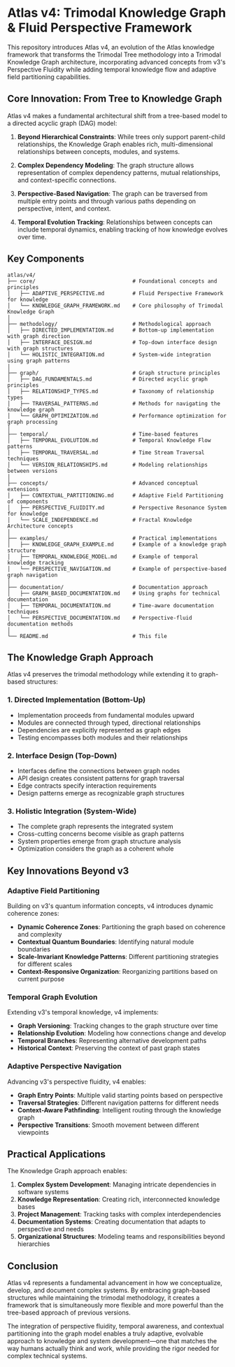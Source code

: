 # Atlas v4: Trimodal Knowledge Graph & Fluid Perspective Framework

This repository introduces Atlas v4, an evolution of the Atlas knowledge framework that transforms the Trimodal Tree methodology into a Trimodal Knowledge Graph architecture, incorporating advanced concepts from v3's Perspective Fluidity while adding temporal knowledge flow and adaptive field partitioning capabilities.

## Core Innovation: From Tree to Knowledge Graph

Atlas v4 makes a fundamental architectural shift from a tree-based model to a directed acyclic graph (DAG) model:

1. **Beyond Hierarchical Constraints**: While trees only support parent-child relationships, the Knowledge Graph enables rich, multi-dimensional relationships between concepts, modules, and systems.

2. **Complex Dependency Modeling**: The graph structure allows representation of complex dependency patterns, mutual relationships, and context-specific connections.

3. **Perspective-Based Navigation**: The graph can be traversed from multiple entry points and through various paths depending on perspective, intent, and context.

4. **Temporal Evolution Tracking**: Relationships between concepts can include temporal dynamics, enabling tracking of how knowledge evolves over time.

## Key Components

```
atlas/v4/
├── core/                               # Foundational concepts and principles
│   ├── ADAPTIVE_PERSPECTIVE.md         # Fluid Perspective Framework for knowledge
│   └── KNOWLEDGE_GRAPH_FRAMEWORK.md    # Core philosophy of Trimodal Knowledge Graph
│
├── methodology/                        # Methodological approach
│   ├── DIRECTED_IMPLEMENTATION.md      # Bottom-up implementation with graph direction
│   ├── INTERFACE_DESIGN.md             # Top-down interface design with graph structures
│   └── HOLISTIC_INTEGRATION.md         # System-wide integration using graph patterns
│
├── graph/                              # Graph structure principles
│   ├── DAG_FUNDAMENTALS.md             # Directed acyclic graph principles
│   ├── RELATIONSHIP_TYPES.md           # Taxonomy of relationship types
│   ├── TRAVERSAL_PATTERNS.md           # Methods for navigating the knowledge graph
│   └── GRAPH_OPTIMIZATION.md           # Performance optimization for graph processing
│
├── temporal/                           # Time-based features
│   ├── TEMPORAL_EVOLUTION.md           # Temporal Knowledge Flow patterns
│   ├── TEMPORAL_TRAVERSAL.md           # Time Stream Traversal techniques
│   └── VERSION_RELATIONSHIPS.md        # Modeling relationships between versions
│
├── concepts/                           # Advanced conceptual extensions
│   ├── CONTEXTUAL_PARTITIONING.md      # Adaptive Field Partitioning of components
│   ├── PERSPECTIVE_FLUIDITY.md         # Perspective Resonance System for knowledge
│   └── SCALE_INDEPENDENCE.md           # Fractal Knowledge Architecture concepts
│
├── examples/                           # Practical implementations
│   ├── KNOWLEDGE_GRAPH_EXAMPLE.md      # Example of a knowledge graph structure
│   ├── TEMPORAL_KNOWLEDGE_MODEL.md     # Example of temporal knowledge tracking
│   └── PERSPECTIVE_NAVIGATION.md       # Example of perspective-based graph navigation
│
├── documentation/                      # Documentation approach
│   ├── GRAPH_BASED_DOCUMENTATION.md    # Using graphs for technical documentation
│   ├── TEMPORAL_DOCUMENTATION.md       # Time-aware documentation techniques
│   └── PERSPECTIVE_DOCUMENTATION.md    # Perspective-fluid documentation methods
│
└── README.md                           # This file
```

## The Knowledge Graph Approach

Atlas v4 preserves the trimodal methodology while extending it to graph-based structures:

### 1. Directed Implementation (Bottom-Up)

- Implementation proceeds from fundamental modules upward
- Modules are connected through typed, directional relationships
- Dependencies are explicitly represented as graph edges
- Testing encompasses both modules and their relationships

### 2. Interface Design (Top-Down)

- Interfaces define the connections between graph nodes
- API design creates consistent patterns for graph traversal
- Edge contracts specify interaction requirements
- Design patterns emerge as recognizable graph structures

### 3. Holistic Integration (System-Wide)

- The complete graph represents the integrated system
- Cross-cutting concerns become visible as graph patterns
- System properties emerge from graph structure analysis
- Optimization considers the graph as a coherent whole

## Key Innovations Beyond v3

### Adaptive Field Partitioning

Building on v3's quantum information concepts, v4 introduces dynamic coherence zones:

- **Dynamic Coherence Zones**: Partitioning the graph based on coherence and complexity
- **Contextual Quantum Boundaries**: Identifying natural module boundaries
- **Scale-Invariant Knowledge Patterns**: Different partitioning strategies for different scales
- **Context-Responsive Organization**: Reorganizing partitions based on current purpose

### Temporal Graph Evolution

Extending v3's temporal knowledge, v4 implements:

- **Graph Versioning**: Tracking changes to the graph structure over time
- **Relationship Evolution**: Modeling how connections change and develop
- **Temporal Branches**: Representing alternative development paths
- **Historical Context**: Preserving the context of past graph states

### Adaptive Perspective Navigation

Advancing v3's perspective fluidity, v4 enables:

- **Graph Entry Points**: Multiple valid starting points based on perspective
- **Traversal Strategies**: Different navigation patterns for different needs
- **Context-Aware Pathfinding**: Intelligent routing through the knowledge graph
- **Perspective Transitions**: Smooth movement between different viewpoints

## Practical Applications

The Knowledge Graph approach enables:

1. **Complex System Development**: Managing intricate dependencies in software systems
2. **Knowledge Representation**: Creating rich, interconnected knowledge bases
3. **Project Management**: Tracking tasks with complex interdependencies
4. **Documentation Systems**: Creating documentation that adapts to perspective and needs
5. **Organizational Structures**: Modeling teams and responsibilities beyond hierarchies

## Conclusion

Atlas v4 represents a fundamental advancement in how we conceptualize, develop, and document complex systems. By embracing graph-based structures while maintaining the trimodal methodology, it creates a framework that is simultaneously more flexible and more powerful than the tree-based approach of previous versions.

The integration of perspective fluidity, temporal awareness, and contextual partitioning into the graph model enables a truly adaptive, evolvable approach to knowledge and system development—one that matches the way humans actually think and work, while providing the rigor needed for complex technical systems.